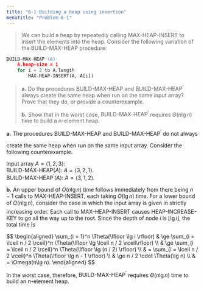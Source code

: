 ```yaml
---
title: "6-1 Building a heap using insertion"
menuTitle: "Problem 6-1"
---
```


> We can build a heap by repeatedly calling $\text{MAX-HEAP-INSERT}$ to insert the elements into the heap. Consider the following variation of the $\text{BUILD-MAX-HEAP}$ procedure:
>
```python
BUILD-MAX-HEAP'(A)
    A.heap-size = 1
    for i = 2 to A.length
        MAX-HEAP-INSERT(A, A[i])
```
>
> **a.** Do the procedures $\text{BUILD-MAX-HEAP}$ and $\text{BUILD-MAX-HEAP}^\prime$ always create the same heap when run on the same input array? Prove that they do, or provide a counterexample.
>
> **b.** Show that in the worst case, $\text{BUILD-MAX-HEAP}^\prime$ requires $\Theta(n\lg n)$ time to build a $n$-element heap.

**a.** The procedures $\text{BUILD-MAX-HEAP}$ and $\text{BUILD-MAX-HEAP}^\prime$ do not always

create the same heap when run on the same input array. Consider the following counterexample.

Input array $A = \langle 1, 2, 3 \rangle$:  
$\text{BUILD-MAX-HEAP}(A)$: $A = \langle 3, 2, 1 \rangle$.  
$\text{BUILD-MAX-HEAP}^\prime(A)$: $A = \langle 3, 1, 2 \rangle$.

**b.** An upper bound of $O(n\lg n)$ time follows immediately from there being $n - 1$ calls to $\text{MAX-HEAP-INSERT}$, each taking $O(\lg n)$ time. For a lower bound of $\Omega(n\lg n)$, consider the case in which the input array is given in strictly increasing order. Each call to $\text{MAX-HEAP-INSERT}$ causes $\text{HEAP-INCREASE-KEY}$ to go all the way up to the root. Since the depth of node $i$ is $\lfloor \lg i \rfloor$, the total time is

<div>
$$
\begin{aligned}
\sum_{i = 1}^n \Theta(\lfloor \lg i \rfloor) 
    & \ge \sum_{i = \lceil n / 2 \rceil}^n \Theta(\lfloor \lg \lceil n / 2 \rceil\rfloor) \\
    & \ge \sum_{i = \lceil n / 2 \rceil}^n \Theta(\lfloor \lg (n / 2) \rfloor) \\
    & =   \sum_{i = \lceil n / 2 \rceil}^n \Theta(\lfloor \lg n - 1 \rfloor) \\
    & \ge n / 2 \cdot \Theta(\lg n) \\
    & =   \Omega(n\lg n).
\end{aligned}
$$
</div>

In the worst case, therefore, $\text{BUILD-MAX-HEAP}^\prime$ requires $\Theta(n\lg n)$ time to build an $n$-element heap.
